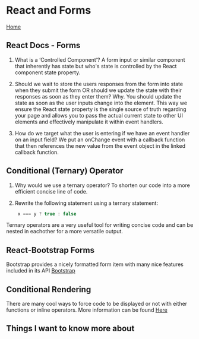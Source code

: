 # React and Forms

[Home](../index.md)

## React Docs - Forms

1. What is a ‘Controlled Component’?
A form input or similar component that inherently has state but who's state is controlled by the React component state property.

2. Should we wait to store the users responses from the form into state when they submit the form OR should we update the state with their responses as soon as they enter them? Why.
You should update the state as soon as the user inputs change into the element. This way we ensure the React state property is the single source of truth regarding your page and allows you to pass the actual current state to other UI elements and effectively manipulate it within event handlers.

3. How do we target what the user is entering if we have an event handler on an input field?
We put an onChange event with a callback function that then references the new value from the event object in the linked callback function.

## Conditional (Ternary) Operator

1. Why would we use a ternary operator?
To shorten our code into a more efficient concise line of code.

2. Rewrite the following statement using a ternary statement:
  
   ```JavaScript
    x === y ? true : false
   ```

Ternary operators are a very useful tool for writing concise code and can be nested in eachother for a more versatile output.

## React-Bootstrap Forms

Bootstrap provides a nicely formatted form item with many nice features included in its API [Bootstrap](https://react-bootstrap.github.io/forms/overview/)

## Conditional Rendering

There are many cool ways to force code to be displayed or not with either functions or inline operators. More information can be found [Here](https://reactjs.org/docs/conditional-rendering.html)

## Things I want to know more about
